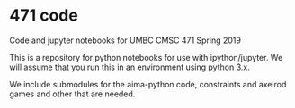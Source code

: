 # 471 code

Code and jupyter notebooks for UMBC CMSC 471 Spring 2019

This is a repository for python notebooks for use with
ipython/jupyter.  We will assume that you run this in an environment
using python 3.x. 

We include submodules for the aima-python code, constraints and
axelrod games and other that are needed.  
